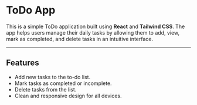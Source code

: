 # ToDo App

This is a simple ToDo application built using **React** and **Tailwind CSS**. The app helps users manage their daily tasks by allowing them to add, view, mark as completed, and delete tasks in an intuitive interface.

---

## Features

- Add new tasks to the to-do list.
- Mark tasks as completed or incomplete.
- Delete tasks from the list.
- Clean and responsive design for all devices.